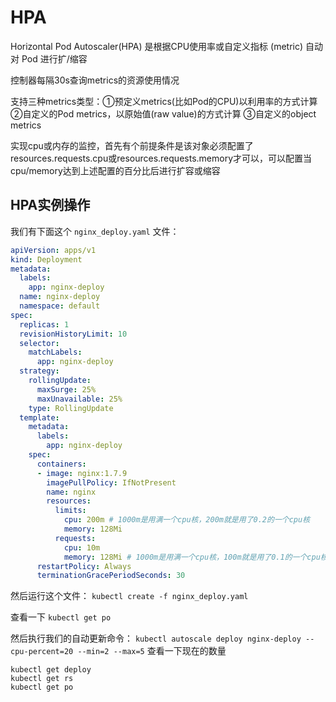 # HPA

Horizontal Pod Autoscaler(HPA) 是根据CPU使用率或自定义指标 (metric) 自动对 Pod 进行扩/缩容

控制器每隔30s查询metrics的资源使用情况

支持三种metrics类型：①预定义metrics(比如Pod的CPU)以利用率的方式计算 ②自定义的Pod metrics，以原始值(raw value)的方式计算 ③自定义的object metrics

实现cpu或内存的监控，首先有个前提条件是该对象必须配置了resources.requests.cpu或resources.requests.memory才可以，可以配置当cpu/memory达到上述配置的百分比后进行扩容或缩容

## HPA实例操作

我们有下面这个 `nginx_deploy.yaml` 文件：
```yml
apiVersion: apps/v1
kind: Deployment
metadata:
  labels:
    app: nginx-deploy
  name: nginx-deploy
  namespace: default
spec:
  replicas: 1
  revisionHistoryLimit: 10
  selector:
    matchLabels:
      app: nginx-deploy
  strategy:
    rollingUpdate:
      maxSurge: 25%
      maxUnavailable: 25%
    type: RollingUpdate
  template:
    metadata:
      labels:
        app: nginx-deploy
    spec:
      containers:
      - image: nginx:1.7.9
        imagePullPolicy: IfNotPresent
        name: nginx
        resources:
          limits: 
            cpu: 200m # 1000m是用满一个cpu核，200m就是用了0.2的一个cpu核
            memory: 128Mi
          requests:
            cpu: 10m
            memory: 128Mi # 1000m是用满一个cpu核，100m就是用了0.1的一个cpu核
      restartPolicy: Always
      terminationGracePeriodSeconds: 30
```
然后运行这个文件：
`kubectl create -f nginx_deploy.yaml`

查看一下
`kubectl get po`

然后执行我们的自动更新命令：
`kubectl autoscale deploy nginx-deploy --cpu-percent=20 --min=2 --max=5`
查看一下现在的数量
```shell
kubectl get deploy
kubectl get rs
kubectl get po
```

